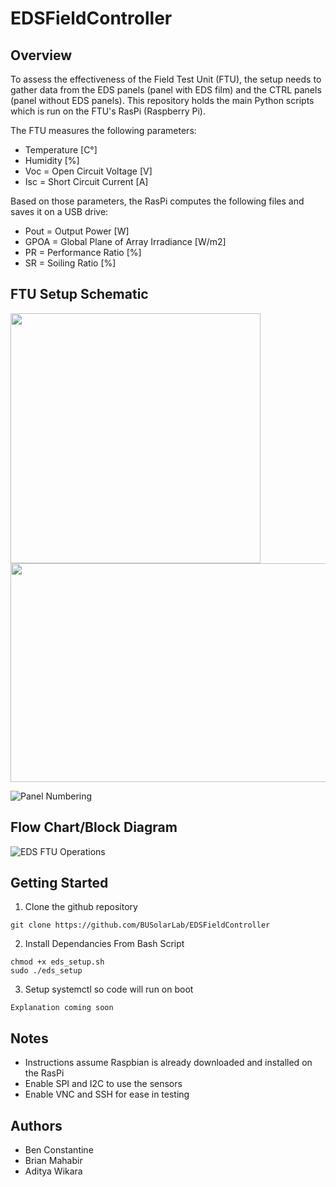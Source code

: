 # EDSFieldController

## Overview

To assess the effectiveness of the Field Test Unit (FTU), the setup needs to gather data from the EDS panels (panel with EDS film) and the CTRL panels (panel without EDS panels). This repository holds the main Python scripts which is run on the FTU's RasPi (Raspberry Pi). 

The FTU measures the following parameters:
- Temperature [C°]
- Humidity [%]
- Voc = Open Circuit Voltage [V] 
- Isc = Short Circuit Current [A]

Based on those parameters, the RasPi computes the following files and saves it on a USB drive:
- Pout = Output Power [W]
- GPOA = Global Plane of Array Irradiance [W/m2]
- PR = Performance Ratio [%]
- SR = Soiling Ratio [%]

## FTU Setup Schematic
<img src="https://user-images.githubusercontent.com/33497234/76996891-b553d580-6928-11ea-8ec8-de90fe6a72b1.jpg" width="400" height="400">
<img src="https://user-images.githubusercontent.com/33497234/76996910-bdac1080-6928-11ea-9835-4e7ae0e19d08.jpg" width="550" height="350">

![Panel Numbering](https://user-images.githubusercontent.com/33497234/76996910-bdac1080-6928-11ea-9835-4e7ae0e19d08.jpg)
## Flow Chart/Block Diagram

![EDS FTU Operations](https://user-images.githubusercontent.com/33497234/76996930-c56bb500-6928-11ea-8f8e-161ea652110e.png)

## Getting Started

1. Clone the github repository
```
git clone https://github.com/BUSolarLab/EDSFieldController
```
2. Install Dependancies From Bash Script
```
chmod +x eds_setup.sh
sudo ./eds_setup
```
3. Setup systemctl so code will run on boot
```
Explanation coming soon
```

## Notes
- Instructions assume Raspbian is already downloaded and installed on the RasPi
- Enable SPI and I2C to use the sensors
- Enable VNC and SSH for ease in testing

## Authors
- Ben Constantine
- Brian Mahabir
- Aditya Wikara
